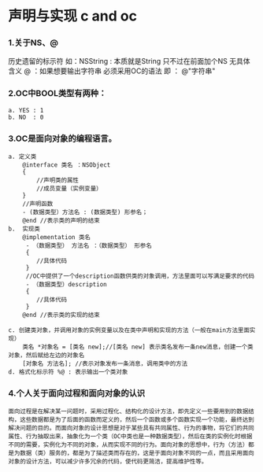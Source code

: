 #        声明与实现        c and oc 
### 1.关于NS、@
历史遗留的标示符 如：NSString : 本质就是String 只不过在前面加个NS 无具体含义
@ ：如果想要输出字符串 必须采用OC的语法 即 ： @"字符串"
### 2.OC中BOOL类型有两种：
    a. YES : 1
    b. NO  : 0
### 3.OC是面向对象的编程语言。
	a. 定义类
		@interface 类名 ：NSObject 
		{	
			//声明类的属性
			//成员变量（实例变量）
		}
		//声明函数
		- (数据类型）方法名 : (数据类型) 形参名；
		@end //表示类的声明的结束
	b.	实现类
		@implementation 类名
		 - （数据类型） 方法名 ：（数据类型） 形参名
		 {
		 	//具体代码
		 }
		 //OC中提供了一个description函数供类的对象调用，方法里面可以写满足要求的代码
		 - （数据类型）description 
		 {
		 	//具体代码
		 }
		@end //表示类的实现的结束
		
	c. 创建类对象，并调用对象的实例变量以及在类中声明和实现的方法（一般在main方法里面实现）
		类名 *对象名 = [类名 new];//[类名 new] 表示类名发布一条new消息，创建一个类对象，然后赋给左边的对象名
		[对象名 方法名]; //表示对象发布一条消息，调用类中的方法
	d. 格式化标示符 %@ : 表示输出一个类对象	
### 4.个人关于面向过程和面向对象的认识
	面向过程是在解决某一问题时，采用过程化、结构化的设计方法，即先定义一些要用到的数据结构，这些数据都是为了后面的函数而定义的，然后一个函数或多个函数实现一个功能，最终达到解决问题的目的。而面向对象的设计思想是对于某些具有共同属性、行为的事物，将它们的共同属性、行为抽取出来，抽象化为一个类（OC中类也是一种数据类型），然后在类的实例化时根据不同的需要，实例化为不同的对象，从而实现不同的行为。面向对象的思想中，行为（方法）都是为数据（类）服务的，都是为了描述类而存在的，这是于面向对象不同的一点，而且采用面向对象的设计方法，可以减少许多冗余的代码，使代码更简洁，提高维护性等。